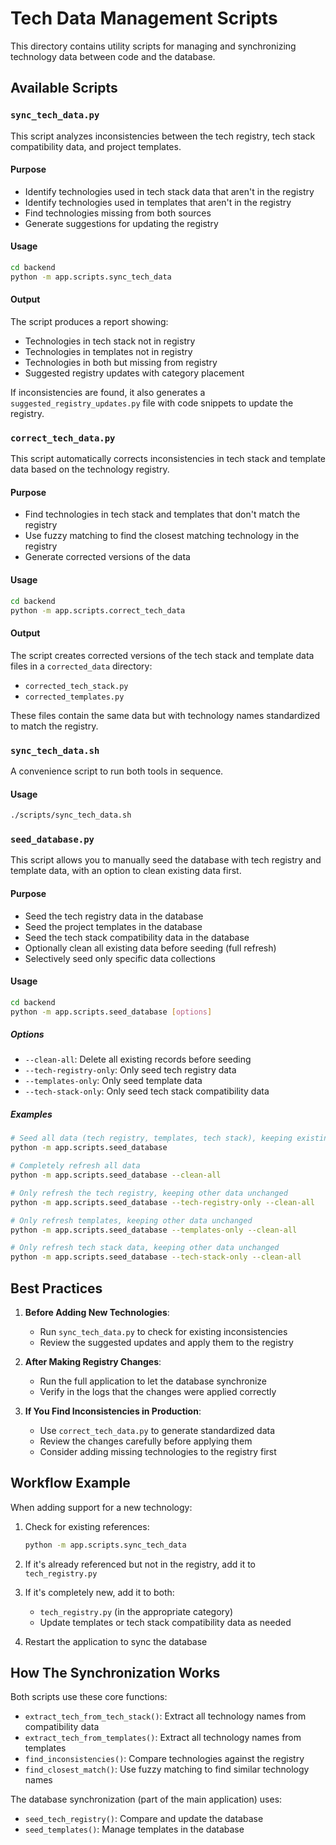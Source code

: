 # Tech Data Management Scripts

This directory contains utility scripts for managing and synchronizing technology data between code and the database.

## Available Scripts

### `sync_tech_data.py`

This script analyzes inconsistencies between the tech registry, tech stack compatibility data, and project templates.

#### Purpose

- Identify technologies used in tech stack data that aren't in the registry
- Identify technologies used in templates that aren't in the registry
- Find technologies missing from both sources
- Generate suggestions for updating the registry

#### Usage

```bash
cd backend
python -m app.scripts.sync_tech_data
```

#### Output

The script produces a report showing:

- Technologies in tech stack not in registry
- Technologies in templates not in registry
- Technologies in both but missing from registry
- Suggested registry updates with category placement

If inconsistencies are found, it also generates a `suggested_registry_updates.py` file with code snippets to update the registry.

### `correct_tech_data.py`

This script automatically corrects inconsistencies in tech stack and template data based on the technology registry.

#### Purpose

- Find technologies in tech stack and templates that don't match the registry
- Use fuzzy matching to find the closest matching technology in the registry
- Generate corrected versions of the data

#### Usage

```bash
cd backend
python -m app.scripts.correct_tech_data
```

#### Output

The script creates corrected versions of the tech stack and template data files in a `corrected_data` directory:

- `corrected_tech_stack.py`
- `corrected_templates.py`

These files contain the same data but with technology names standardized to match the registry.

### `sync_tech_data.sh`

A convenience script to run both tools in sequence.

#### Usage

```bash
./scripts/sync_tech_data.sh
```

### `seed_database.py`

This script allows you to manually seed the database with tech registry and template data, with an option to clean existing data first.

#### Purpose

- Seed the tech registry data in the database
- Seed the project templates in the database
- Seed the tech stack compatibility data in the database
- Optionally clean all existing data before seeding (full refresh)
- Selectively seed only specific data collections

#### Usage

```bash
cd backend
python -m app.scripts.seed_database [options]
```

##### Options

- `--clean-all`: Delete all existing records before seeding
- `--tech-registry-only`: Only seed tech registry data
- `--templates-only`: Only seed template data
- `--tech-stack-only`: Only seed tech stack compatibility data

##### Examples

```bash
# Seed all data (tech registry, templates, tech stack), keeping existing data
python -m app.scripts.seed_database

# Completely refresh all data
python -m app.scripts.seed_database --clean-all

# Only refresh the tech registry, keeping other data unchanged
python -m app.scripts.seed_database --tech-registry-only --clean-all

# Only refresh templates, keeping other data unchanged
python -m app.scripts.seed_database --templates-only --clean-all

# Only refresh tech stack data, keeping other data unchanged
python -m app.scripts.seed_database --tech-stack-only --clean-all
```

## Best Practices

1. **Before Adding New Technologies**:

   - Run `sync_tech_data.py` to check for existing inconsistencies
   - Review the suggested updates and apply them to the registry

2. **After Making Registry Changes**:

   - Run the full application to let the database synchronize
   - Verify in the logs that the changes were applied correctly

3. **If You Find Inconsistencies in Production**:
   - Use `correct_tech_data.py` to generate standardized data
   - Review the changes carefully before applying them
   - Consider adding missing technologies to the registry first

## Workflow Example

When adding support for a new technology:

1. Check for existing references:

   ```bash
   python -m app.scripts.sync_tech_data
   ```

2. If it's already referenced but not in the registry, add it to `tech_registry.py`

3. If it's completely new, add it to both:

   - `tech_registry.py` (in the appropriate category)
   - Update templates or tech stack compatibility data as needed

4. Restart the application to sync the database

## How The Synchronization Works

Both scripts use these core functions:

- `extract_tech_from_tech_stack()`: Extract all technology names from compatibility data
- `extract_tech_from_templates()`: Extract all technology names from templates
- `find_inconsistencies()`: Compare technologies against the registry
- `find_closest_match()`: Use fuzzy matching to find similar technology names

The database synchronization (part of the main application) uses:

- `seed_tech_registry()`: Compare and update the database
- `seed_templates()`: Manage templates in the database
